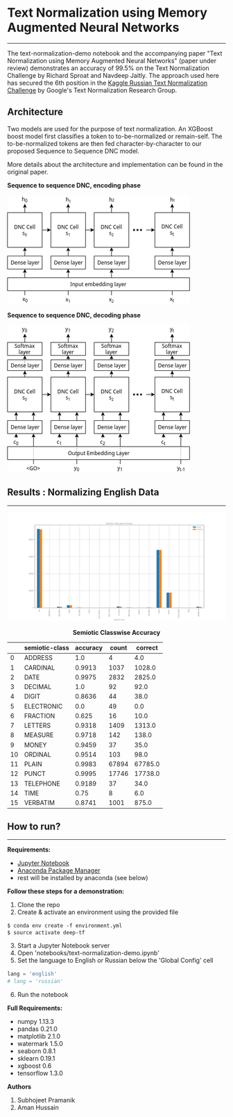 # Text Normalization using Memory Augmented Neural Networks
---

The text-normalization-demo notebook and the accompanying paper "Text Normalization using Memory Augmented Neural Networks" (paper under review) demonstrates an accuracy of 99.5% on the Text Normalization Challenge by Richard Sproat and Navdeep Jaitly. The approach used here has secured the 6th position in the [Kaggle Russian Text Normalization Challenge](https://www.kaggle.com/c/text-normalization-challenge-russian-language) by Google's Text Normalization Research Group.

## Architecture
Two models are used for the purpose of text normalization. An XGBoost boost model first classifies a token to to-be-normalized or remain-self. The to-be-normalized tokens are then fed character-by-character to our proposed Sequence to Sequence DNC model. 

More details about the architecture and implementation can be found in the original paper.

**Sequence to sequence DNC, encoding phase**

![Sequence to sequence DNC, encoding phase](__images__/Encoder.png)

**Sequence to sequence DNC, decoding phase**

![Sequence to sequence DNC, decoding phase](__images__/Decoder.png)

## Results : Normalizing English Data 
---

![Semiotic Classwise Accuracy](results/english/Semiotic_Class-wise_Accuracy.png)

<center>

**Semiotic Classwise Accuracy**

|    | semiotic-class | accuracy | count | correct | 
|----|----------------|----------|-------|---------| 
| 0  | ADDRESS        | 1.0      | 4     | 4.0     | 
| 1  | CARDINAL       | 0.9913   | 1037  | 1028.0  | 
| 2  | DATE           | 0.9975   | 2832  | 2825.0  | 
| 3  | DECIMAL        | 1.0      | 92    | 92.0    | 
| 4  | DIGIT          | 0.8636   | 44    | 38.0    | 
| 5  | ELECTRONIC     | 0.0      | 49    | 0.0     | 
| 6  | FRACTION       | 0.625    | 16    | 10.0    | 
| 7  | LETTERS        | 0.9318   | 1409  | 1313.0  | 
| 8  | MEASURE        | 0.9718   | 142   | 138.0   | 
| 9  | MONEY          | 0.9459   | 37    | 35.0    | 
| 10 | ORDINAL        | 0.9514   | 103   | 98.0    | 
| 11 | PLAIN          | 0.9983   | 67894 | 67785.0 | 
| 12 | PUNCT          | 0.9995   | 17746 | 17738.0 | 
| 13 | TELEPHONE      | 0.9189   | 37    | 34.0    | 
| 14 | TIME           | 0.75     | 8     | 6.0     | 
| 15 | VERBATIM       | 0.8741   | 1001  | 875.0   | 

</center>

## How to run?
---

**Requirements:**
- [Jupyter Notebook](http://jupyter.org/) 
- [Anaconda Package Manager](https://anaconda.org/)
- rest will be installed by anaconda (see below)

**Follow these steps for a demonstration:**

1. Clone the repo
2. Create & activate an environment using the provided file
```
$ conda env create -f environment.yml
$ source activate deep-tf
```
3. Start a Jupyter Notebook server
4. Open 'notebooks/text-normalization-demo.ipynb'
5. Set the language to English or Russian below the 'Global Config' cell
```python
lang = 'english'
# lang = 'russian'
```
6. Run the notebook

**Full Requirements:**

- numpy 1.13.3
- pandas 0.21.0
- matplotlib 2.1.0
- watermark 1.5.0
- seaborn 0.8.1
- sklearn 0.19.1
- xgboost 0.6
- tensorflow 1.3.0

**Authors**
1. Subhojeet Pramanik
2. Aman Hussain
